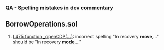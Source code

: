 ### QA - Spelling mistakes in dev commentary
## BorrowOperations.sol
1. [L475 function _openCDP(...)](https://github.com/code-423n4/2023-10-badger/blob/f2f2e2cf9965a1020661d179af46cb49e993cb7e/packages/contracts/contracts/BorrowerOperations.sol#L475): incorrect spelling "In recovery **move**,..." should be "In recovery **mode**,..."
